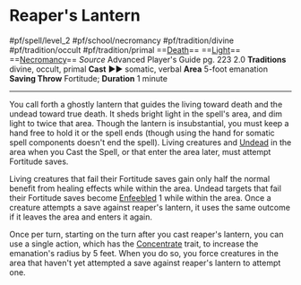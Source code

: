 # Reaper's Lantern
#pf/spell/level_2 #pf/school/necromancy #pf/tradition/divine #pf/tradition/occult #pf/tradition/primal
==[Death](../../../Traits/Death.md)== ==[Light](1%20TTRPG/PF2e%20Wiki/Traits/Light)== ==[Necromancy](../../../Traits/Necromancy.md)==
*Source* Advanced Player's Guide pg. 223 2.0
**Traditions** divine, occult, primal
**Cast** ►► somatic, verbal
**Area** 5-foot emanation
**Saving Throw** Fortitude; **Duration** 1 minute

---
You call forth a ghostly lantern that guides the living toward death and the undead toward true death. It sheds bright light in the spell's area, and dim light to twice that area. Though the lantern is insubstantial, you must keep a hand free to hold it or the spell ends (though using the hand for somatic spell components doesn't end the spell). Living creatures and [Undead](../../../Traits/Undead.md) in the area when you Cast the Spell, or that enter the area later, must attempt Fortitude saves.

Living creatures that fail their Fortitude saves gain only half the normal benefit from healing effects while within the area. Undead targets that fail their Fortitude saves become [Enfeebled](../../../Conditions/Enfeebled.md) 1 while within the area. Once a creature attempts a save against reaper's lantern, it uses the same outcome if it leaves the area and enters it again.

Once per turn, starting on the turn after you cast reaper's lantern, you can use a single action, which has the [Concentrate](../../../Traits/Concentrate.md) trait, to increase the emanation's radius by 5 feet. When you do so, you force creatures in the area that haven't yet attempted a save against reaper's lantern to attempt one.